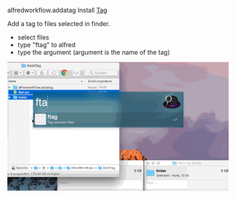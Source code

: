 alfredworkflow.addatag
Install [Tag](https://github.com/jdberry/tag/ "Tag")

Add a tag to files selected in finder.
- select files
- type "ftag" to alfred
- type the argument (argument is the name of the tag)


![alt text](https://github.com/StarBax89/alfredworkflow.addatag/blob/master/addATag.gif "Logo Title Text 1")
